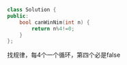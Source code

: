 ```cpp
class Solution {
public:
    bool canWinNim(int n) {
        return n%4!=0;
    }
};
```

找规律，每4个一个循环，第四个必是false